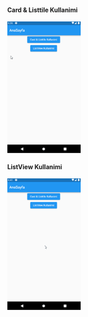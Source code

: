 #### Card & Listtile Kullanimi
<img src="assets/images/cardListtile.gif" height="300">

#### ListView Kullanimi
<img src="assets/images/listView.gif" height="300">
